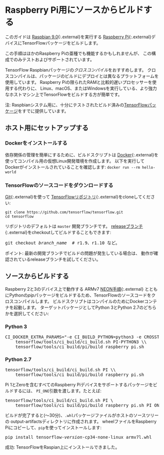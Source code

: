 # Raspberry Pi用にソースからビルドする

このガイドは
[Raspbian 9.0](https://www.raspberrypi.org/downloads/raspbian/){:.external}を実行する
[Raspberry Pi](https://www.raspberrypi.org/){:.external}デバイスにTensorFlowパッケージをビルドします。

この手順はほかのRaspberry Piの亜種でも機能するかもしれませんが、
この構成でのみテストおよびサポートされています。

TensorFlow Raspbianパッケージの*クロスコンパイル*をおすすめします。
クロスコンパイルは、パッケージのビルドにデプロイとは異なるプラットフォームを使用しています。
Raspberry Piの限られたRAMと比較的遅いプロセッサーを使用する代わりに、
Linux、macOS、またはWindowsを実行している、より強力なホストマシン上でTensorFlowをビルドする方が簡単です。

注: Raspbianシステム用に、十分にテストされたビルド済みの[TensorFlowパッケージ](./pip.md)をすでに提供しています。


## ホスト用にセットアップする

### Dockerをインストールする

依存関係の管理を簡単にするために、ビルドスクリプトは
[Docker](https://docs.docker.com/install/){:.external}を使ってコンパイル用の仮想Linux開発環境を作成します。
以下を実行してDockerがインストールされていることを確認します:
`docker run --rm hello-world`

### TensorFlowのソースコードをダウンロードする

[Git](https://git-scm.com/){:.external}を使って
[TensorFlowリポジトリ](https://github.com/tensorflow/tensorflow){:.external}をcloneしてください:

<pre class="devsite-click-to-copy">
<code class="devsite-terminal">git clone https://github.com/tensorflow/tensorflow.git</code>
<code class="devsite-terminal">cd tensorflow</code>
</pre>

リポジトリのデフォルトは `master` 開発ブランチです。
[releaseブランチ](https://github.com/tensorflow/tensorflow/releases){:.external}をcheckoutしてビルドすることもできます:

<pre class="devsite-terminal prettyprint lang-bsh">
git checkout <em>branch_name</em>  # r1.9、r1.10 など。
</pre>

ポイント: 最新の開発ブランチでビルドの問題が発生している場合は、
動作が確認されているreleaseブランチを試してください。


## ソースからビルドする

Raspberry 2と3のデバイス上で動作する
ARMv7 [NEON手順](https://developer.arm.com/technologies/neon){:.external}
とともにPythonの*pip*パッケージをビルドするため、TensorFlowのソースコードをクロスコンパイルします。
ビルドスクリプトはコンパイルのためにDockerコンテナを起動します。
ターゲットパッケージとしてPython 3とPython 2.7のどちらかを選択してください:

<div class="ds-selector-tabs">
  <section>
    <h3>Python 3</h3>
<pre class="devsite-terminal prettyprint lang-bsh">
CI_DOCKER_EXTRA_PARAMS="-e CI_BUILD_PYTHON=python3 -e CROSSTOOL_PYTHON_INCLUDE_PATH=/usr/include/python3.4" \\
    tensorflow/tools/ci_build/ci_build.sh PI-PYTHON3 \\
    tensorflow/tools/ci_build/pi/build_raspberry_pi.sh
</pre>
  </section>
  <section>
    <h3>Python 2.7</h3>
<pre class="devsite-terminal prettyprint lang-bsh">
tensorflow/tools/ci_build/ci_build.sh PI \\
    tensorflow/tools/ci_build/pi/build_raspberry_pi.sh
</pre>
  </section>
</div><!--/ds-selector-tabs-->

Pi 1とZeroを含むすべてのRaspberry Piデバイスをサポートするパッケージをビルドするには、
`PI_ONE`引数を渡します。たとえば:

<pre class="devsite-terminal prettyprint lang-bsh">
tensorflow/tools/ci_build/ci_build.sh PI \
    tensorflow/tools/ci_build/pi/build_raspberry_pi.sh PI_ONE
</pre>

ビルドが完了すると(〜30分)、`.whl`パッケージファイルがホストのソースツリーの
output-artifactsディレクトリに作成されます。
wheelファイルをRaspberry Piにコピーして、`pip`を使ってインストールします:

<pre class="devsite-terminal devsite-click-to-copy">
pip install tensorflow-<var>version</var>-cp34-none-linux_armv7l.whl
</pre>

成功: TensorFlowをRaspian上にインストールできました。
